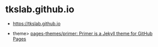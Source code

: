# tkslab.github.io

- https://tkslab.github.io

- theme> [pages-themes/primer: Primer is a Jekyll theme for GitHub Pages](https://github.com/pages-themes/primer#the-primer-theme)
